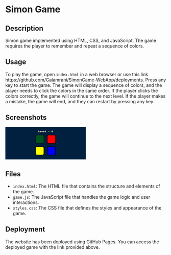 # Simon Game

## Description
Simon game implemented using HTML, CSS, and JavaScript. 
The game requires the player to remember and repeat a sequence of colors.

## Usage
To play the game, open `index.html` in a web browser or use this link https://github.com/Galamrani/SimonGame-WebApp/deployments. 
Press any key to start the game. The game will display a sequence of colors, and the player needs to click the colors in the same order. 
If the player clicks the colors correctly, the game will continue to the next level. If the player makes a mistake, the game will end, and they can restart by pressing any key.

## Screenshots
<p float="left">
  <img src="Screenshots/Simon - 1.png" width = "50%" />
</p>

## Files
- `index.html`: The HTML file that contains the structure and elements of the game.
- `game.js`: The JavaScript file that handles the game logic and user interactions.
- `styles.css`: The CSS file that defines the styles and appearance of the game.

## Deployment
The website has been deployed using GitHub Pages. You can access the deployed game with the link provided above.





